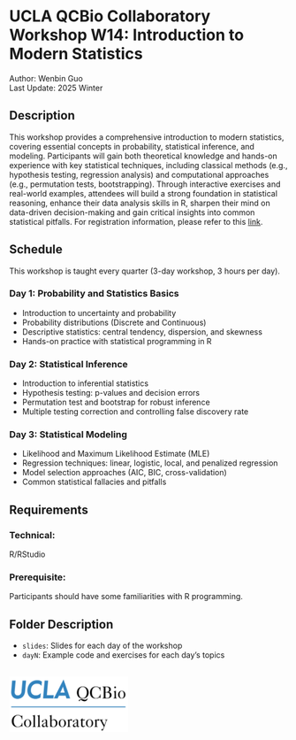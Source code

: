 # UCLA QCBio Collaboratory Workshop W14: Introduction to Modern Statistics
Author: Wenbin Guo  
Last Update: 2025 Winter  

## Description
This workshop provides a comprehensive introduction to modern statistics, covering essential concepts in probability, statistical inference, and modeling. Participants will gain both theoretical knowledge and hands-on experience with key statistical techniques, including classical methods (e.g., hypothesis testing, regression analysis) and computational approaches (e.g., permutation tests, bootstrapping). Through interactive exercises and real-world examples, attendees will build a strong foundation in statistical reasoning, enhance their data analysis skills in R, sharpen their mind on data-driven decision-making and gain critical insights into common statistical pitfalls. For registration information, please refer to this [link](https://qcb.ucla.edu/collaboratory/workshops).


## Schedule
This workshop is taught every quarter (3-day workshop, 3 hours per day).

### Day 1: Probability and Statistics Basics
- Introduction to uncertainty and probability  
- Probability distributions (Discrete and Continuous)  
- Descriptive statistics: central tendency, dispersion, and skewness  
- Hands-on practice with statistical programming in R

### Day 2: Statistical Inference  
- Introduction to inferential statistics  
- Hypothesis testing: p-values and decision errors  
- Permutation test and bootstrap for robust inference  
- Multiple testing correction and controlling false discovery rate  

### Day 3: Statistical Modeling
- Likelihood and Maximum Likelihood Estimate (MLE)  
- Regression techniques: linear, logistic, local, and penalized regression  
- Model selection approaches (AIC, BIC, cross-validation)  
- Common statistical fallacies and pitfalls  

## Requirements
### Technical:  
R/RStudio  

### Prerequisite:  
Participants should have some familiarities with R programming.


## Folder Description
- `slides`: Slides for each day of the workshop  
- `dayN`: Example code and exercises for each day’s topics  

<br/>

<img src="./slides/UCLA_QCBio-logo.png" width="215" height="100">
